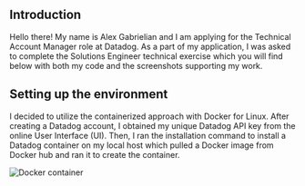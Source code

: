 ## Introduction

Hello there! My name is Alex Gabrielian and I am applying for the Technical Account Manager role at Datadog.
As a part of my application, I was asked to complete the Solutions Engineer technical exercise which you will find below with both my code and the screenshots supporting my work.

## Setting up the environment

I decided to utilize the containerized approach with Docker for Linux. 
After creating a Datadog account, I obtained my unique Datadog API key from the online User Interface (UI). Then, I ran the installation command to install a Datadog container on my local host which pulled a Docker image from Docker hub and ran it to create the container.

![Docker container](https://drive.google.com/open?id=1JO__Ih7DowENuJCWktuwckk53qw2AFcs)
